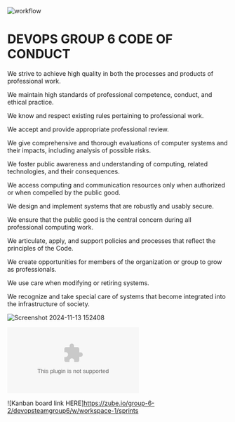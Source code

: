 ![workflow](https://github.com/devopsteamgroup6/devops-group6/actions/workflows/main.yml/badge.svg)
 # DEVOPS GROUP 6 CODE OF CONDUCT 
 
 We strive to achieve high quality in both the processes and products of professional work.
 
 We maintain high standards of professional competence, conduct, and ethical practice.
 
 We know and respect existing rules pertaining to professional work.
 
 We accept and provide appropriate professional review.
 
 We give comprehensive and thorough evaluations of computer systems and their impacts, including analysis of possible risks.
 
 We foster public awareness and understanding of computing, related technologies, and their consequences.
 
 We access computing and communication resources only when authorized or when compelled by the public good.
 
 We design and implement systems that are robustly and usably secure.
 
 We ensure that the public good is the central concern during all professional computing work.
 
 We articulate, apply, and support policies and processes that reflect the principles of the Code.
 
 We create opportunities for members of the organization or group to grow as professionals.
 
 We use care when modifying or retiring systems.
 
 We recognize and take special care of systems that become integrated into the infrastructure of society.

![Screenshot 2024-11-13 152408](https://github.com/user-attachments/assets/5b011f56-1db4-4e33-a256-d97e2e65f5b8)

![mysql requirment met.docx](https://github.com/user-attachments/files/18053841/mysql.requirment.met.docx)

![Kanban board link HERE]https://zube.io/group-6-2/devopsteamgroup6/w/workspace-1/sprints
